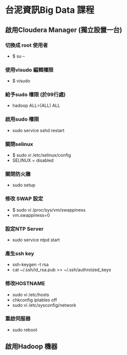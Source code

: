 # 台泥資訊Big Data 課程


## 啟用Cloudera Manager (獨立設置一台)

### 切換成 root 使用者
- $ su –

### 使用visudo 編輯權限
- $ visudo

### 給予sudo 權限 (於99行處)
- hadoop ALL=(ALL) ALL

### 啟用sudo 權限 
- sudo service sshd restart

### 關閉selinux
- $ sudo vi /etc/selinux/config
- SELINUX = disabled

### 關閉防火牆
- sudo setup

### 修改 SWAP 設定
- $ sudo vi /proc/sys/vm/swappiness
- vm.swappiness=0

### 設定NTP Server
- sudo service ntpd start

### 產生ssh key
- ssh-keygen -t rsa
- cat ~/.ssh/id_rsa.pub >> ~/.ssh/authroized_keys

### 修改HOSTNAME
- sudo vi /etc/hosts
- chkconfig iptables off
- sudo vi /etc/sysconfig/network

### 重啟伺服器
- sudo reboot

## 啟用Hadoop 機器





